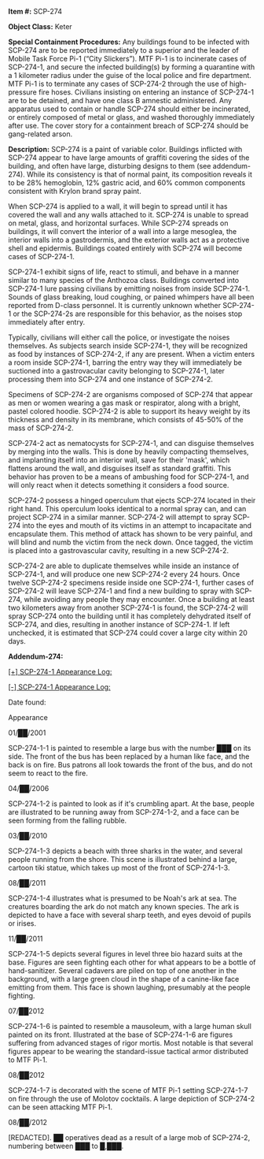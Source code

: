 **Item #:** SCP-274

**Object Class:** Keter

**Special Containment Procedures:** Any buildings found to be infected with SCP-274 are to be reported immediately to a superior and the leader of Mobile Task Force Pi-1 (“City Slickers”). MTF Pi-1 is to incinerate cases of SCP-274-1, and secure the infected building(s) by forming a quarantine with a 1 kilometer radius under the guise of the local police and fire department. MTF Pi-1 is to terminate any cases of SCP-274-2 through the use of high-pressure fire hoses. Civilians insisting on entering an instance of SCP-274-1 are to be detained, and have one class B amnestic administered. Any apparatus used to contain or handle SCP-274 should either be incinerated, or entirely composed of metal or glass, and washed thoroughly immediately after use. The cover story for a containment breach of SCP-274 should be gang-related arson.

**Description:** SCP-274 is a paint of variable color. Buildings inflicted with SCP-274 appear to have large amounts of graffiti covering the sides of the building, and often have large, disturbing designs to them (see addendum-274). While its consistency is that of normal paint, its composition reveals it to be 28% hemoglobin, 12% gastric acid, and 60% common components consistent with Krylon brand spray paint.

When SCP-274 is applied to a wall, it will begin to spread until it has covered the wall and any walls attached to it. SCP-274 is unable to spread on metal, glass, and horizontal surfaces. While SCP-274 spreads on buildings, it will convert the interior of a wall into a large mesoglea, the interior walls into a gastrodermis, and the exterior walls act as a protective shell and epidermis. Buildings coated entirely with SCP-274 will become cases of SCP-274-1.

SCP-274-1 exhibit signs of life, react to stimuli, and behave in a manner similar to many species of the Anthozoa class. Buildings converted into SCP-274-1 lure passing civilians by emitting noises from inside SCP-274-1. Sounds of glass breaking, loud coughing, or pained whimpers have all been reported from D-class personnel. It is currently unknown whether SCP-274-1 or the SCP-274-2s are responsible for this behavior, as the noises stop immediately after entry.

Typically, civilians will either call the police, or investigate the noises themselves. As subjects search inside SCP-274-1, they will be recognized as food by instances of SCP-274-2, if any are present. When a victim enters a room inside SCP-274-1, barring the entry way they will immediately be suctioned into a gastrovacular cavity belonging to SCP-274-1, later processing them into SCP-274 and one instance of SCP-274-2.

Specimens of SCP-274-2 are organisms composed of SCP-274 that appear as men or women wearing a gas mask or respirator, along with a bright, pastel colored hoodie. SCP-274-2 is able to support its heavy weight by its thickness and density in its membrane, which consists of 45-50% of the mass of SCP-274-2.

SCP-274-2 act as nematocysts for SCP-274-1, and can disguise themselves by merging into the walls. This is done by heavily compacting themselves, and implanting itself into an interior wall, save for their 'mask', which flattens around the wall, and disguises itself as standard graffiti. This behavior has proven to be a means of ambushing food for SCP-274-1, and will only react when it detects something it considers a food source.

SCP-274-2 possess a hinged operculum that ejects SCP-274 located in their right hand. This operculum looks identical to a normal spray can, and can project SCP-274 in a similar manner. SCP-274-2 will attempt to spray SCP-274 into the eyes and mouth of its victims in an attempt to incapacitate and encapsulate them. This method of attack has shown to be very painful, and will blind and numb the victim from the neck down. Once tagged, the victim is placed into a gastrovascular cavity, resulting in a new SCP-274-2.

SCP-274-2 are able to duplicate themselves while inside an instance of SCP-274-1, and will produce one new SCP-274-2 every 24 hours. Once twelve SCP-274-2 specimens reside inside one SCP-274-1, further cases of SCP-274-2 will leave SCP-274-1 and find a new building to spray with SCP-274, while avoiding any people they may encounter. Once a building at least two kilometers away from another SCP-274-1 is found, the SCP-274-2 will spray SCP-274 onto the building until it has completely dehydrated itself of SCP-274, and dies, resulting in another instance of SCP-274-1. If left unchecked, it is estimated that SCP-274 could cover a large city within 20 days.

**Addendum-274:**

[\[+\] SCP-274-1 Appearance Log:](javascript:;)

[\[-\] SCP-274-1 Appearance Log:](javascript:;)

Date found:

Appearance

01/██/2001

SCP-274-1-1 is painted to resemble a large bus with the number ███ on its side. The front of the bus has been replaced by a human like face, and the back is on fire. Bus patrons all look towards the front of the bus, and do not seem to react to the fire.

04/██/2006

SCP-274-1-2 is painted to look as if it's crumbling apart. At the base, people are illustrated to be running away from SCP-274-1-2, and a face can be seen forming from the falling rubble.

03/██/2010

SCP-274-1-3 depicts a beach with three sharks in the water, and several people running from the shore. This scene is illustrated behind a large, cartoon tiki statue, which takes up most of the front of SCP-274-1-3.

08/██/2011

SCP-274-1-4 illustrates what is presumed to be Noah's ark at sea. The creatures boarding the ark do not match any known species. The ark is depicted to have a face with several sharp teeth, and eyes devoid of pupils or irises.

11/██/2011

SCP-274-1-5 depicts several figures in level three bio hazard suits at the base. Figures are seen fighting each other for what appears to be a bottle of hand-sanitizer. Several cadavers are piled on top of one another in the background, with a large green cloud in the shape of a canine-like face emitting from them. This face is shown laughing, presumably at the people fighting.

07/██2012

SCP-274-1-6 is painted to resemble a mausoleum, with a large human skull painted on its front. Illustrated at the base of SCP-274-1-6 are figures suffering from advanced stages of rigor mortis. Most notable is that several figures appear to be wearing the standard-issue tactical armor distributed to MTF Pi-1.

08/██2012

SCP-274-1-7 is decorated with the scene of MTF Pi-1 setting SCP-274-1-7 on fire through the use of Molotov cocktails. A large depiction of SCP-274-2 can be seen attacking MTF Pi-1.

08/██/2012

\[REDACTED\]. ██ operatives dead as a result of a large mob of SCP-274-2, numbering between ███ to █,███.